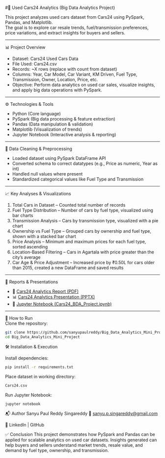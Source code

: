 #🚗 Used Cars24 Analytics (Big Data Analytics Project)

This project analyzes used cars dataset from Cars24 using PySpark, Pandas, and Matplotlib.  
The goal is to explore car resale trends, fuel/transmission preferences, price variations, and extract insights for buyers and sellers.

---

📊 Project Overview  
- Dataset: Cars24 Used Cars Data  
- File Used: Cars24.csv  
- Records: ~X rows (replace with count from dataset)  
- Columns: Year, Car Model, Car Variant, KM Driven, Fuel Type, Transmission, Owner, Location, Price, etc.  
- Objective: Perform data analytics on used car sales, visualize insights, and apply big data operations with PySpark.  

---

⚙️ Technologies & Tools  
- Python (Core language)  
- PySpark (Big data processing & feature extraction)  
- Pandas (Data manipulation & validation)  
- Matplotlib (Visualization of trends)  
- Jupyter Notebook (Interactive analysis & reporting)  

---

🧹 Data Cleaning & Preprocessing  
- Loaded dataset using PySpark DataFrame API  
- Converted schema to correct datatypes (e.g., Price as numeric, Year as int)  
- Handled null values where present  
- Standardized categorical values like Fuel Type and Transmission  

---

📈 Key Analyses & Visualizations  
1. Total Cars in Dataset – Counted total number of records  
2. Fuel Type Distribution – Number of cars by fuel type, visualized using bar charts  
3. Transmission Analysis – Cars by transmission type, visualized with a pie chart  
4. Ownership vs Fuel Type – Grouped cars by ownership and fuel type, shown with a stacked bar chart  
5. Price Analysis – Minimum and maximum prices for each fuel type, sorted ascending  
6. Location-Based Filtering – Cars in Agartala with price greater than the city’s average  
7. Car Age & Price Adjustment – Increased price by ₹0.50L for cars older than 2015, created a new DataFrame and saved results  

---

📑 Reports & Presentations  
- 📄 [Cars24 Analytics Report (PDF)](Cars24_Analytics_Report.pdf)  
- 📊 [Cars24 Analytics Presentation (PPTX)](Cars24_Analytics_Presentation.pptx)  
- 📓 [Jupyter Notebook (Cars24_BDA_Project.ipynb)](Cars24_BDA_Project.ipynb)  

---

🚀 How to Run  
Clone the repository:
```bash
git clone https://github.com/sanyupaulreddy/Big_Data_Analytics_Mini_Project.git
cd Big_Data_Analytics_Mini_Project
  ```
🛠 Installation & Execution


Install dependencies:
```bash
pip install -r requirements.txt
```

Place dataset in working directory:
```bash
Cars24.csv
```
Run Jupyter Notebook:
```bash
jupyter notebook
```

📬 Author
Sanyu Paul Reddy Singareddy
📧 sanyu.p.singareddy@gmail.com

🔗 LinkedIn
 | GitHub

✅ Conclusion
This project demonstrates how PySpark and Pandas can be applied for scalable analytics on used car datasets.
Insights generated can help buyers and sellers understand market trends, resale value, and demand by fuel type, ownership, and transmission.
